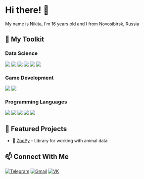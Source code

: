 # Hi there! 👋
My name is Nikita, I'm 16 years old and I from Novosibirsk, Russia

## 🚀 My Toolkit

### Data Science
<div>
  <img src="https://img.shields.io/badge/Python-3776AB?style=for-the-badge&logo=python&logoColor=white">
  <img src="https://img.shields.io/badge/Pandas-150458?style=for-the-badge&logo=pandas&logoColor=white">
  <img src="https://img.shields.io/badge/TensorFlow-FF6F00?style=for-the-badge&logo=tensorflow&logoColor=white">
  <img src="https://img.shields.io/badge/SQL-003B57?style=for-the-badge&logo=postgresql&logoColor=white">
  <img src="https://img.shields.io/badge/Numpy-013243?style=for-the-badge&logo=numpy&logoColor=white">
  <img src="https://img.shields.io/badge/Scikit_Learn-F7931E?style=for-the-badge&logo=scikit-learn&logoColor=white">
</div>

### Game Development
<div>
  <img src="https://img.shields.io/badge/Godot-478CBF?style=for-the-badge&logo=godotengine&logoColor=white">
  <img src="https://img.shields.io/badge/GDScript-478CBF?style=for-the-badge&logo=godotengine&logoColor=white">
</div>

### Programming Languages
<div>
  <img src="https://img.shields.io/badge/Rust-000000?style=for-the-badge&logo=rust&logoColor=white">
  <img src="https://img.shields.io/badge/C%2B%2B-00599C?style=for-the-badge&logo=c%2B%2B&logoColor=white">
  <img src="https://img.shields.io/badge/C-A8B9CC?style=for-the-badge&logo=c&logoColor=black">
  <img src="https://img.shields.io/badge/HTML-E34F26?style=for-the-badge&logo=html5&logoColor=white">
  <img src="https://img.shields.io/badge/CSS-1572B6?style=for-the-badge&logo=css3&logoColor=white">

## 🌟 Featured Projects

- 🐾 [ZooPy](https://github.com/droyti46/zoopy/tree/main) - Library for working with animal data

## 📫 Connect With Me
[![Telegram](https://img.shields.io/badge/Telegram-2CA5E0?style=for-the-badge&logo=telegram&logoColor=white)]([https://t.me/yourusername](https://t.me/droyti))
[![Gmail](https://img.shields.io/badge/Gmail-D14836?style=for-the-badge&logo=gmail&logoColor=white)](mailto:nikitabakutov2008@gmail.com)
[![VK](https://img.shields.io/badge/VK-0077FF?style=for-the-badge&logo=vk&logoColor=white)](https://vk.com/nikita_bakutov)
